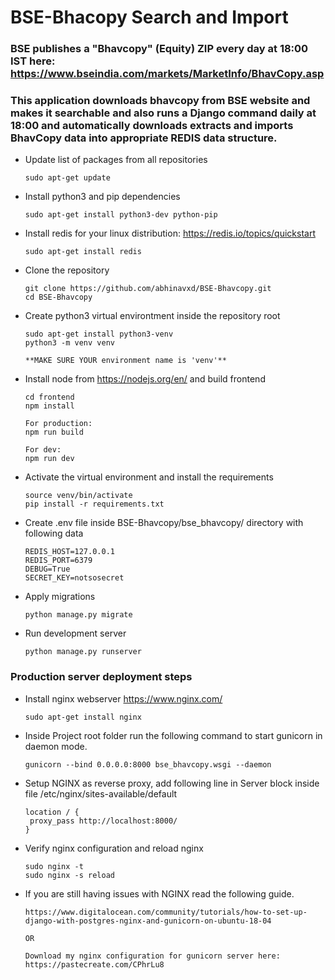 # BSE-Bhacopy Search and Import 

### BSE publishes a "Bhavcopy" (Equity) ZIP every day at 18:00 IST here: https://www.bseindia.com/markets/MarketInfo/BhavCopy.asp

### This application downloads bhavcopy from BSE website and makes it searchable and also runs a Django command daily at 18:00 and automatically downloads extracts and imports BhavCopy data into appropriate REDIS data structure.

* Update list of packages from all repositories

      sudo apt-get update
      
* Install python3 and pip dependencies

      sudo apt-get install python3-dev python-pip
      
* Install redis for your linux distribution: https://redis.io/topics/quickstart
    
      sudo apt-get install redis

* Clone the repository    

      git clone https://github.com/abhinavxd/BSE-Bhavcopy.git
      cd BSE-Bhavcopy

* Create python3 virtual environtment inside the repository root
      
      sudo apt-get install python3-venv
      python3 -m venv venv
      
      **MAKE SURE YOUR environment name is 'venv'**   
    
* Install node from https://nodejs.org/en/ and build frontend 

      cd frontend
      npm install
      
      For production:
      npm run build
      
      For dev:
      npm run dev
      
* Activate the virtual environment and install the requirements
     
      source venv/bin/activate
      pip install -r requirements.txt
      
* Create .env file inside BSE-Bhavcopy/bse_bhavcopy/ directory with following data

      REDIS_HOST=127.0.0.1
      REDIS_PORT=6379
      DEBUG=True
      SECRET_KEY=notsosecret
      
* Apply migrations
      
      python manage.py migrate

 * Run development server
 
       python manage.py runserver
 
 ### Production server deployment steps

 * Install nginx webserver https://www.nginx.com/
      
       sudo apt-get install nginx
       
 * Inside Project root folder run the following command to start gunicorn in daemon mode.       
       
       gunicorn --bind 0.0.0.0:8000 bse_bhavcopy.wsgi --daemon
       
 * Setup NGINX as reverse proxy, add following line in Server block inside file /etc/nginx/sites-available/default 
      
       location / {
		proxy_pass http://localhost:8000/ 
       }
       
 * Verify nginx configuration and reload nginx

       sudo nginx -t
       sudo nginx -s reload
 
 * If you are still having issues with NGINX read the following guide.
      
       https://www.digitalocean.com/community/tutorials/how-to-set-up-django-with-postgres-nginx-and-gunicorn-on-ubuntu-18-04

       OR 
       
       Download my nginx configuration for gunicorn server here:
       https://pastecreate.com/CPhrLu8
            
       
       
 
